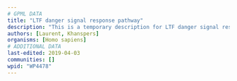 ```yaml
---
# GPML DATA
title: "LTF danger signal response pathway"
description: "This is a temporary description for LTF danger signal response pathway"
authors: [Laurent, Khanspers]
organisms: [Homo sapiens]
# ADDITIONAL DATA
last-edited: 2019-04-03
communities: []
wpid: "WP4478"
---
```

